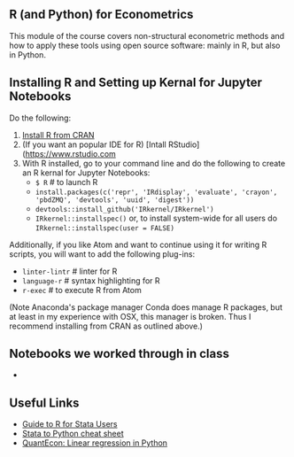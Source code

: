 ## R (and Python) for Econometrics
This module of the course covers non-structural econometric methods and how to apply these tools using open source software: mainly in R, but also in Python.

## Installing R and Setting up Kernal for Jupyter Notebooks

Do the following:
1. [Install R from CRAN](https://cran.r-project.org)
2. (If you want an popular IDE for R) [Intall RStudio](https://www.rstudio.com
3. With R installed, go to your command line and do the following to create an R kernal for Jupyter Notebooks:
    * `$ R` # to launch R
    * `install.packages(c('repr', 'IRdisplay', 'evaluate', 'crayon', 'pbdZMQ', 'devtools', 'uuid', 'digest'))`
    * `devtools::install_github('IRkernel/IRkernel')`
    * `IRkernel::installspec()` or, to install system-wide for all users do `IRkernel::installspec(user = FALSE)`

Additionally, if you like Atom and want to continue using it for writing R scripts, you will want to add the following plug-ins:
* `linter-lintr` # linter for R
* `language-r` # syntax highlighting for R
* `r-exec` # to execute R from Atom

(Note Anaconda's package manager Conda does manage R packages, but at least in my experience with OSX, this manager is broken.  Thus I recommend installing from CRAN as outlined above.)

## Notebooks we worked through in class

*


## Useful Links

* [Guide to R for Stata Users](http://dss.princeton.edu/training/RStata.pdf)
* [Stata to Python cheat sheet](https://cheatsheets.quantecon.org/stats-cheatsheet.html)
* [QuantEcon: Linear regression in Python](https://lectures.quantecon.org/py/ols.html)
